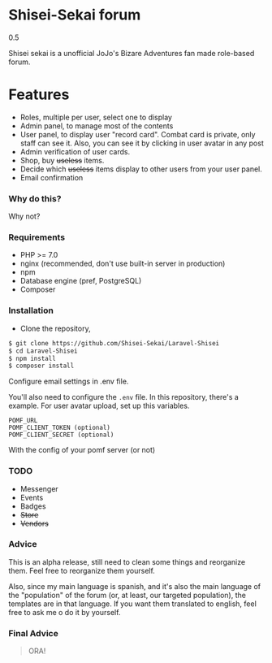 # Shisei-Sekai forum
0.5

Shisei sekai is a unofficial JoJo's Bizare Adventures fan made role-based forum. 

# Features

  - Roles, multiple per user, select one to display
  - Admin panel, to manage most of the contents
  - User panel, to display user "record card". Combat card is private, only staff can see it. Also, you can see it by clicking in user avatar in any post
  - Admin verification of user cards.
  - Shop, buy ~~useless~~ items.
  - Decide which ~~useless~~ items display to other users from your user panel.
  - Email confirmation 
 

### Why do this?

Why not?


### Requirements
* PHP >= 7.0
* nginx (recommended, don't use built-in server in production)
* npm
* Database engine (pref, PostgreSQL)
* Composer


### Installation
- Clone the repository, 

```sh
$ git clone https://github.com/Shisei-Sekai/Laravel-Shisei
$ cd Laravel-Shisei
$ npm install
$ composer install
```

Configure email settings in .env file.

You'll also need to configure the `.env` file. In this repository, there's a example.
For user avatar upload, set up this variables.
```
POMF_URL
POMF_CLIENT_TOKEN (optional)
POMF_CLIENT_SECRET (optional)
```
With the config of your pomf server (or not)

### TODO

- Messenger
- Events
- Badges
- ~~Store~~
- ~~Vendors~~


### Advice
This is an alpha release, still need to clean some things and reorganize them. Feel free to reorganize them yourself.

Also, since my main language is spanish, and it's also the main language of the "population" of the forum (or, at least, our targeted population), the templates are in that language.
If you want them translated to english, feel free to ask me o do it by yourself.

### Final Advice
> ORA!

